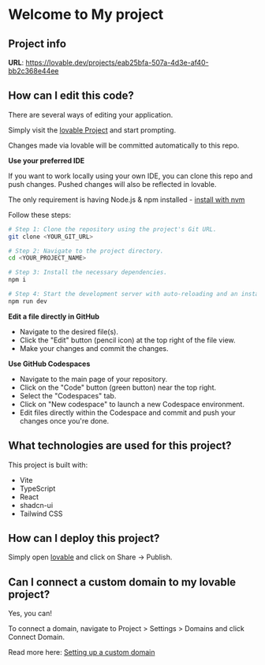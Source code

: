 # Welcome to My project

## Project info

**URL**: https://lovable.dev/projects/eab25bfa-507a-4d3e-af40-bb2c368e44ee

## How can I edit this code?

There are several ways of editing your application.

Simply visit the [lovable Project](https://lovable.dev/projects/eab25bfa-507a-4d3e-af40-bb2c368e44ee) and start prompting.

Changes made via lovable will be committed automatically to this repo.

**Use your preferred IDE**

If you want to work locally using your own IDE, you can clone this repo and push changes. Pushed changes will also be reflected in lovable.

The only requirement is having Node.js & npm installed - [install with nvm](https://github.com/nvm-sh/nvm#installing-and-updating)

Follow these steps:

```sh
# Step 1: Clone the repository using the project's Git URL.
git clone <YOUR_GIT_URL>

# Step 2: Navigate to the project directory.
cd <YOUR_PROJECT_NAME>

# Step 3: Install the necessary dependencies.
npm i

# Step 4: Start the development server with auto-reloading and an instant preview.
npm run dev
```

**Edit a file directly in GitHub**

- Navigate to the desired file(s).
- Click the "Edit" button (pencil icon) at the top right of the file view.
- Make your changes and commit the changes.

**Use GitHub Codespaces**

- Navigate to the main page of your repository.
- Click on the "Code" button (green button) near the top right.
- Select the "Codespaces" tab.
- Click on "New codespace" to launch a new Codespace environment.
- Edit files directly within the Codespace and commit and push your changes once you're done.

## What technologies are used for this project?

This project is built with:

- Vite
- TypeScript
- React
- shadcn-ui
- Tailwind CSS

## How can I deploy this project?

Simply open [lovable](https://lovable.dev/projects/eab25bfa-507a-4d3e-af40-bb2c368e44ee) and click on Share -> Publish.

## Can I connect a custom domain to my lovable project?

Yes, you can!

To connect a domain, navigate to Project > Settings > Domains and click Connect Domain.

Read more here: [Setting up a custom domain](https://docs.lovable.dev/tips-tricks/custom-domain#step-by-step-guide)
